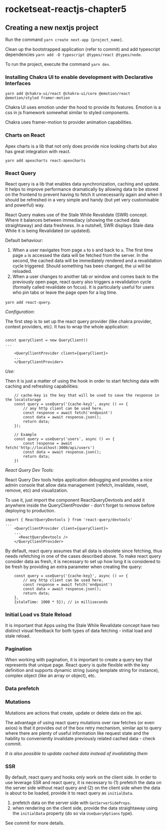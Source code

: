 # rocketseat-reactjs-chapter5

## Creating a new nextjs project

Run the command `yarn create next-app {project_name}`.

Clean up the bootstrapped application (refer to commit) and add typescript dependencies `yarn add -D typescript @types/react @types/node`.

To run the project, execute the command `yarn dev`.

### Installing Chakra UI to enable development with Declarative Interfaces

`yarn add @chakra-ui/react @chakra-ui/core @emotion/react @emotion/styled framer-motion`

Chakra UI uses emotion under the hood to provide its features. Emotion is a css in js framework somewhat similar to styled components.

Chakra uses framer-motion to provider animation capabilities.

### Charts on React

Apex charts is a lib that not only does provide nice looking charts but also has great integration with react.

`yarn add apexcharts react-apexcharts`


### React Query

React query is a lib that enables data synchronization, caching and update. It helps to improve performance dramatically 
by allowing data to be stored on the frontend to prevent having to fetch it unnecessarily again and when it should be refreshed
in a very simple and handy (but yet very customisable and powerful) way.

React Query makes use of the Stale While Revalidate (SWR) concept. Where it balances between immediacy (showing the cached data straightaway) and data freshness.
In a nutshell, SWR displays Stale data While it is being Revalidated (or updated).

Default behaviour:

1. When a user navigates from page `a` to `b` and back to `a`. The first time page `a` is accessed the data will be fetched from the server. In the second, the cached data will be immediately rendered and a revalidation cycle triggered.
Should something has been changed, the ui will be reloaded.
2. When a user changes to another tab or window and comes back to the previously open page, react query also triggers a revalidation cycle (formally called revalidate on focus). It is particularly useful for users who pin tabs or leave the page open for a log time.


`yarn add react-query`.

*Configuration:*

The first step is to set up the react query provider (like chakra provider, context providers, etc). It has to wrap the whole application:

```

const queryClient = new QueryClient()
...

    <QueryClientProvider client={queryClient}>
    ...
    </QueryClientProvider>

```

*Use:*

Then it is just a matter of using the hook in order to start fetching data with caching and refreshing capabilities:

```
    // cache-key is the key that will be used to save the response in the localstorage
    const query = useQuery('{cache-key}', async () => {
        // any http client can be used here.
        const response = await fetch('endpoint')
        const data = await response.json();
        return data;
    });

    // Example
    const query = useQuery('users', async () => {
        const response = await fetch('http://localhost:3000/api/users')
        const data = await response.json();
        return data;
    })
```


*React Query Dev Tools:*

React Query Dev tools helps application debugging and provides a nice admin console that allow data management (refetch, invalidate, reset, remove, etc) and visualization. 

To use it, just import the component ReactQueryDevtools and add it anywhere inside the QueryClientProvider - don't forget to remove before deploying to production.

```
import { ReactQueryDevtools } from 'react-query/devtools'
...
    <QueryClientProvider client={queryClient}>
    ...
      <ReactQueryDevtools />
    </QueryClientProvider>

```

By default, react query assumes that all data is obsolete since fetching, thus needs refetching in one of the cases described above. To make react query consider data as fresh,
it is necessary to set up how long it is considered to be fresh by providing an extra parameter when creating the query:

```
    const query = useQuery('{cache-key}', async () => {
        // any http client can be used here.
        const response = await fetch('endpoint')
        const data = await response.json();
        return data;
    }, 
    {staleTime: 1000 * 5}); // in milliseconds
```


### Initial Load vs Stale Reload

It is important that Apps using the Stale While Revalidate concept have two distinct visual feedback for both types of data fetching - initial load and stale reload.


### Pagination

When working with pagination, it is important to create a query key that represents that unique page. React query is quite flexible with the key definition and supports dynamic string (using template string for instance), complex object (like an array or object), etc.


### Data prefetch


### Mutations

Mutations are actions that create, update or delete data on the api.

The advantage of using react query mutations over raw fetches (or even axios) is that it provides out of the box retry mechanism, similar api to query where there are plenty of useful information like 
request state and the hability to conveniently invalidate previously related cached data - check commit.

*It is also possible to update cached data instead of invalidating them*


### SSR

By default, react query and hooks only work on the client side. In order to use leverage SSR and react query, it is necessary to (1) prefetch the data on the server side without
react query and (2) on the client side when the data is about to be loaded, provide it to react query as `initialData`.

1. prefetch data on the server side with `GetServerSideProps`.
2. when rendering on the client side, provide the data straightaway using the `initialData` property (do so via `UseQueryOptions` type).

See commit for more details.